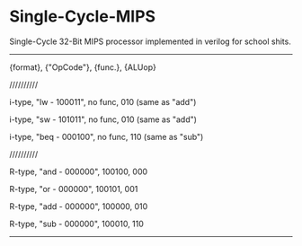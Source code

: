 # Single-Cycle-MIPS
Single-Cycle 32-Bit MIPS processor implemented in verilog for school shits.


________________________________________________________________________________________

{format}, {"OpCode"}, {func.}, {ALUop}

//////////

i-type, "lw - 100011",  no func, 010 (same as "add")

i-type, "sw - 101011",  no func, 010 (same as "add")

i-type, "beq - 000100", no func, 110 (same as "sub")

//////////

R-type, "and - 000000", 100100, 000

R-type, "or - 000000",  100101, 001

R-type, "add - 000000", 100000, 010

R-type, "sub - 000000", 100010, 110
________________________________________________________________________________________
